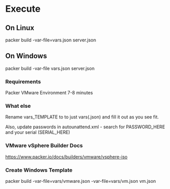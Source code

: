 # Execute

## On Linux

packer build -var-file=vars.json server.json

## On Windows

packer build -var-file vars.json server.json

### Requirements

Packer
VMware Environment
7-8 minutes

### What else

Rename vars_TEMPLATE to to just vars(.json) and fill it out as you see fit.

Also, update passwords in autounattend.xml - search for PASSWORD_HERE and your serial (SERIAL_HERE)

### VMware vSphere Builder Docs

https://www.packer.io/docs/builders/vmware/vsphere-iso

### Create Windows Template

packer build -var-file=vars/vmware.json -var-file=vars/vm.json vm.json
